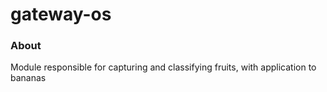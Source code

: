 gateway-os
==========

### About ###

Module responsible for capturing and classifying fruits, with application to bananas
